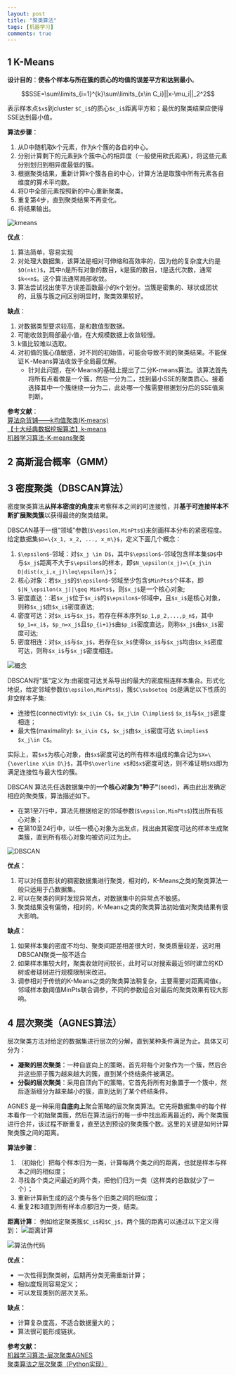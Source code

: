 ```yaml
---
layout: post
title: "聚类算法"
tags: [机器学习]
comments: true
---
```



## 1 K-Means
**设计目的**：**使各个样本与所在簇的质心的均值的误差平方和达到最小**。

```math
SSE=\sum\limits_{i=1}^{k}\sum\limits_{x\in C_i}||x-\mu_i||_2^2
```
表示样本点`$x$`到cluster `$C_i$`的质心`$c_i$`距离平方和；最优的聚类结果应使得SSE达到最小值。

**算法步骤**：
1. 从D中随机取k个元素，作为k个簇的各自的中心。
2. 分别计算剩下的元素到k个簇中心的相异度（一般使用欧氏距离），将这些元素分别划归到相异度最低的簇。
3. 根据聚类结果，重新计算k个簇各自的中心，计算方法是取簇中所有元素各自维度的算术平均数。
4. 将D中全部元素按照新的中心重新聚类。
5. 重复第4步，直到聚类结果不再变化。
6. 将结果输出。

![kmeans](https://raw.githubusercontent.com/Andr-Robot/iMarkdownPhotos/master/Res/kmeans.png)

**优点**：
1. 算法简单，容易实现
2. 对处理大数据集，该算法是相对可伸缩和高效率的，因为他的复杂度大约是`$O(nkt)$`，其中n是所有对象的数目，k是簇的数目，t是迭代次数，通常`$k<<n$`。这个算法通常局部收敛。
3. 算法尝试找出使平方误差函数最小的k个划分。当簇是密集的、球状或团状的，且簇与簇之间区别明显时，聚类效果较好。

**缺点**： 
1. 对数据类型要求较高，是和数值型数据。
2. 可能收敛到局部最小值，在大规模数据上收敛较慢。
3. k值比较难以选取。
4. 对初值的簇心值敏感，对不同的初始值，可能会导致不同的聚类结果。不能保证Ｋ-Means算法收敛于全局最优解。
    - 针对此问题，在K-Means的基础上提出了二分K-means算法。该算法首先将所有点看做是一个簇，然后一分为二，找到最小SSE的聚类质心。接着选择其中一个簇继续一分为二，此处哪一个簇需要根据划分后的SSE值来判断。

**参考文献**：    
[算法杂货铺——k均值聚类(K-means)](http://www.cnblogs.com/leoo2sk/archive/2010/09/20/k-means.html)     
[【十大经典数据挖掘算法】k-means](http://www.cnblogs.com/en-heng/p/5173704.html)    
[机器学习算法-K-means聚类](http://www.csuldw.com/2015/06/03/2015-06-03-ml-algorithm-K-means/)    

## 2 高斯混合概率（GMM）

## 3 密度聚类（DBSCAN算法）
密度聚类算法**从样本密度的角度**来考察样本之间的可连接性，并**基于可连接样本不断扩展聚类簇**以获得最终的聚类结果。    

DBSCAN基于一组“领域”参数(`$\epsilon,MinPts$`)来刻画样本分布的紧密程度。给定数据集`$D=\{x_1, x_2, ..., x_m\}$`，定义下面几个概念：   
1. `$\epsilon$`-邻域：对`$x_j \in D$`，其中`$\epsilon$`-邻域包含样本集`$D$`中与`$x_j$`距离不大于`$\epsilon$`的样本，即`$N_\epsilon(x_j)=\{x_j\in D|dist(x_i,x_j)\leq\epsilon\}$`；
2. 核心对象：若`$x_j$`的`$\epsilon$`-邻域至少包含`$MinPts$`个样本，即`$|N_\epsilon(x_j)|\geq MinPts$`，则`$x_j$`是一个核心对象;　
3. 密度直达：:若`$x_j$`位于`$x_i$`的`$\epsilon$`-邻域中，且`$x_i$`是核心对象，则称`$x_j$`由`$x_i$`密度直达;
4. 密度可达：对`$x_i$`与`$x_j$`，若存在样本序列`$p_1,p_2,...,p_n$`，其中`$p_1=x_i$`，`$p_n=x_j$`且`$p_{i+1}$`由`$p_i$`密度直达，则称`$x_j$`由`$x_i$`密度可达;
5. 密度相连：对`$x_i$`与`$x_j$`，若存在`$x_k$`使得`$x_i$`与`$x_j$`均由`$x_k$`密度可达，则称`$x_i$`与`$x_j$`密度相连。

![概念](https://raw.githubusercontent.com/Andr-Robot/iMarkdownPhotos/master/Res/dbscan%E6%A6%82%E5%BF%B5.png)

DBSCAN将"簇"定义为:由密度可达关系导出的最大的密度相连样本集合。形式化地说，给定邻域参数(`$\epsilon,MinPts$`)，簇`$C\subseteq D$`是满足以下性质的非空样本子集:
- 连接性(connectivity): `$x_i\in C$`，`$x_j\in C\implies$` `$x_i$`与`$x_j$`密度相连；
- 最大性(maximality): `$x_i\in C$`，`$x_j$`由`$x_i$`密度可达 `$\implies$` `$x_j\in C$`。

实际上，若`$x$`为核心对象，由`$x$`密度可达的所有样本组成的集合记为`$X=\{\overline x\in D\}$`，其中`$\overline x$`和`$x$`密度可达，则不难证明`$X$`即为满足连接性与最大性的簇。     

DBSCAN 算法先任选数据集中的**一个核心对象为"种子"**(seed)，再由此出发确定相应的聚类簇，算法描述如下。
- 在第1至7行中，算法先根据给定的邻域参数(`$\epsilon,MinPts$`)找出所有核心对象；
- 在第10至24行中，以任一模心对象为出发点，找出由其密度可达的样本生成聚类簇，直到所有核心对象均被访问过为止。

![DBSCAN](https://raw.githubusercontent.com/Andr-Robot/iMarkdownPhotos/master/Res/DBSCAN.png)

**优点：**
1. 可以对任意形状的稠密数据集进行聚类，相对的，K-Means之类的聚类算法一般只适用于凸数据集。
2. 可以在聚类的同时发现异常点，对数据集中的异常点不敏感。
3. 聚类结果没有偏倚，相对的，K-Means之类的聚类算法初始值对聚类结果有很大影响。

**缺点：**
1. 如果样本集的密度不均匀、聚类间距差相差很大时，聚类质量较差，这时用DBSCAN聚类一般不适合
2. 如果样本集较大时，聚类收敛时间较长，此时可以对搜索最近邻时建立的KD树或者球树进行规模限制来改进。
3. 调参相对于传统的K-Means之类的聚类算法稍复杂，主要需要对距离阈值ϵ，邻域样本数阈值MinPts联合调参，不同的参数组合对最后的聚类效果有较大影响。

## 4 层次聚类（AGNES算法）
层次聚类方法对给定的数据集进行层次的分解，直到某种条件满足为止。具体又可分为： 
- **凝聚的层次聚类**：一种自底向上的策略，首先将每个对象作为一个簇，然后合并这些原子簇为越来越大的簇，直到某个终结条件被满足。 
- **分裂的层次聚类**：采用自顶向下的策略，它首先将所有对象置于一个簇中，然后逐渐细分为越来越小的簇，直到达到了某个终结条件。 
  
AGNES 是一种采用**自底向上**聚合策略的层次聚类算法。它先将数据集中的每个样本看作一个初始聚类簇，然后在算法运行的每一步中找出距离最近的，两个聚类簇进行合并，该过程不断重复，直至达到预设的聚类簇个数。这里的关键是如何计算聚类簇之间的距离。

**算法步骤**：
1. （初始化）把每个样本归为一类，计算每两个类之间的距离，也就是样本与样本之间的相似度；
2. 寻找各个类之间最近的两个类，把他们归为一类（这样类的总数就少了一个）；
3. 重新计算新生成的这个类与各个旧类之间的相似度；
4. 重复2和3直到所有样本点都归为一类，结束。

**距离计算**：
例如给定聚类簇`$C_i$`和`$C_j$`，两个簇的距离可以通过以下定义得到：
![距离计算](https://raw.githubusercontent.com/Andr-Robot/iMarkdownPhotos/master/Res/%E8%B7%9D%E7%A6%BB%E8%AE%A1%E7%AE%97.png)

![算法伪代码](https://raw.githubusercontent.com/Andr-Robot/iMarkdownPhotos/master/Res/AGNES.png)

**优点：**
- 一次性得到聚类树，后期再分类无需重新计算；
- 相似度规则容易定义；
- 可以发现类别的层次关系。

**缺点：**
- 计算复杂度高，不适合数据量大的；
- 算法很可能形成链状。

**参考文献：**   
[机器学习算法-层次聚类AGNES](https://blog.csdn.net/AI_BigData_wh/article/details/78073444)     
[聚类算法之层次聚类（Python实现）](https://zhuanlan.zhihu.com/p/32438294)